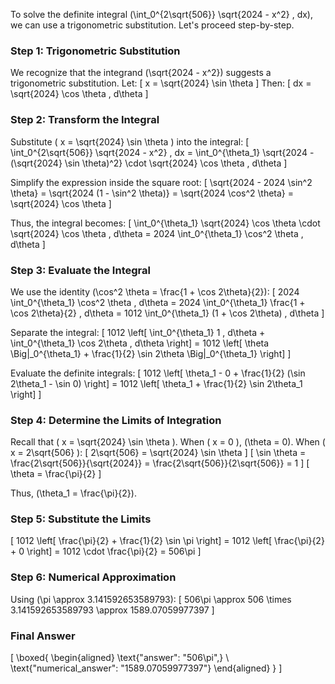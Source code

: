 To solve the definite integral \(\int_0^{2\sqrt{506}} \sqrt{2024 - x^2} \, dx\), we can use a trigonometric substitution. Let's proceed step-by-step.

### Step 1: Trigonometric Substitution
We recognize that the integrand \(\sqrt{2024 - x^2}\) suggests a trigonometric substitution. Let:
\[ x = \sqrt{2024} \sin \theta \]
Then:
\[ dx = \sqrt{2024} \cos \theta \, d\theta \]

### Step 2: Transform the Integral
Substitute \( x = \sqrt{2024} \sin \theta \) into the integral:
\[ \int_0^{2\sqrt{506}} \sqrt{2024 - x^2} \, dx = \int_0^{\theta_1} \sqrt{2024 - (\sqrt{2024} \sin \theta)^2} \cdot \sqrt{2024} \cos \theta \, d\theta \]

Simplify the expression inside the square root:
\[ \sqrt{2024 - 2024 \sin^2 \theta} = \sqrt{2024 (1 - \sin^2 \theta)} = \sqrt{2024 \cos^2 \theta} = \sqrt{2024} \cos \theta \]

Thus, the integral becomes:
\[ \int_0^{\theta_1} \sqrt{2024} \cos \theta \cdot \sqrt{2024} \cos \theta \, d\theta = 2024 \int_0^{\theta_1} \cos^2 \theta \, d\theta \]

### Step 3: Evaluate the Integral
We use the identity \(\cos^2 \theta = \frac{1 + \cos 2\theta}{2}\):
\[ 2024 \int_0^{\theta_1} \cos^2 \theta \, d\theta = 2024 \int_0^{\theta_1} \frac{1 + \cos 2\theta}{2} \, d\theta = 1012 \int_0^{\theta_1} (1 + \cos 2\theta) \, d\theta \]

Separate the integral:
\[ 1012 \left[ \int_0^{\theta_1} 1 \, d\theta + \int_0^{\theta_1} \cos 2\theta \, d\theta \right] = 1012 \left[ \theta \Big|_0^{\theta_1} + \frac{1}{2} \sin 2\theta \Big|_0^{\theta_1} \right] \]

Evaluate the definite integrals:
\[ 1012 \left[ \theta_1 - 0 + \frac{1}{2} (\sin 2\theta_1 - \sin 0) \right] = 1012 \left[ \theta_1 + \frac{1}{2} \sin 2\theta_1 \right] \]

### Step 4: Determine the Limits of Integration
Recall that \( x = \sqrt{2024} \sin \theta \). When \( x = 0 \), \(\theta = 0\). When \( x = 2\sqrt{506} \):
\[ 2\sqrt{506} = \sqrt{2024} \sin \theta \]
\[ \sin \theta = \frac{2\sqrt{506}}{\sqrt{2024}} = \frac{2\sqrt{506}}{2\sqrt{506}} = 1 \]
\[ \theta = \frac{\pi}{2} \]

Thus, \(\theta_1 = \frac{\pi}{2}\).

### Step 5: Substitute the Limits
\[ 1012 \left[ \frac{\pi}{2} + \frac{1}{2} \sin \pi \right] = 1012 \left[ \frac{\pi}{2} + 0 \right] = 1012 \cdot \frac{\pi}{2} = 506\pi \]

### Step 6: Numerical Approximation
Using \(\pi \approx 3.141592653589793\):
\[ 506\pi \approx 506 \times 3.141592653589793 \approx 1589.07059977397 \]

### Final Answer
\[
\boxed{
\begin{aligned}
\text{"answer": "506\pi",} \\
\text{"numerical_answer": "1589.07059977397"}
\end{aligned}
}
\]